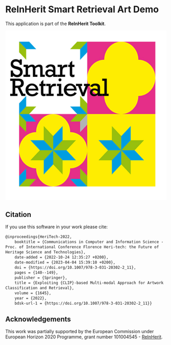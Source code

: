 # ReInHerit Smart Retrieval Art Demo

This application is part of the **ReInHerit Toolkit**.

![ReInHerit Smart Retrieval logo](images/smartretrieval_logo.jpg "ReInHerit Smart Retrieval logo")


## Citation

If you use this software in your work please cite:

```
@inproceedings{HeriTech-2022,
	booktitle = {Communications in Computer and Information Science - Proc. of International Conference Florence Heri-tech: the Future of Heritage Science and Technologies},
	date-added = {2022-10-24 12:35:27 +0200},
	date-modified = {2023-04-04 15:39:10 +0200},
	doi = {https://doi.org/10.1007/978-3-031-20302-2_11},
	pages = {140--149},
	publisher = {Springer},
	title = {Exploiting {CLIP}-based Multi-modal Approach for Artwork Classification and Retrieval},
	volume = {1645},
	year = {2022},
	bdsk-url-1 = {https://doi.org/10.1007/978-3-031-20302-2_11}}
```


## Acknowledgements
This work was partially supported by the European Commission under European Horizon 2020 Programme, grant number 101004545 - [ReInHerit](https://www.reinherit.eu).
